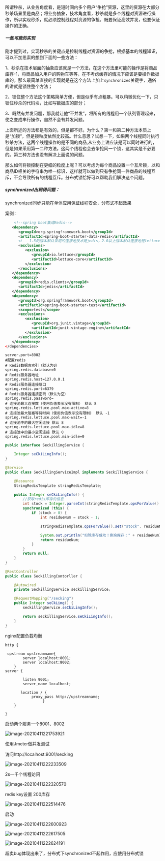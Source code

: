 所谓秒杀，从业务角度看，是短时间内多个用户“争抢”资源，这里的资源在大部分秒杀场景里是商品；将业务抽象，技术角度看，秒杀就是多个线程对资源进行操作，所以实现秒杀，就必须控制线程对资源的争抢，既要保证高效并发，也要保证操作的正确。

##### 一些可能的实现

刚才提到过，实现秒杀的关键点是控制线程对资源的争抢，根据基本的线程知识，可以不加思索的想到下面的一些方法： 

1、秒杀在技术层面的抽象应该就是一个方法，在这个方法里可能的操作是将商品库存-1，将商品加入用户的购物车等等，在不考虑缓存的情况下应该是要操作数据库的。那么最简单直接的实现就是在这个方法上加上`synchronized`关键字，通俗的讲就是锁住整个方法； 

2、锁住整个方法这个策略简单方便，但是似乎有点粗暴。可以稍微优化一下，只锁住秒杀的代码块，比如写数据库的部分； 

3、既然有并发问题，那我就让他“不并发”，将所有的线程用一个队列管理起来，使之变成串行操作，自然不会有并发问题。

上面所述的方法都是有效的，但是都不好。为什么？第一和第二种方法本质上是“加锁”，但是锁粒度依然比较高。什么意思？试想一下，如果两个线程同时执行秒杀方法，这两个线程操作的是不同的商品,从业务上讲应该是可以同时进行的，但是如果采用第一二种方法，这两个线程也会去争抢同一个锁，这其实是不必要的。第三种方法也没有解决上面说的问题。

那么如何将锁控制在更细的粒度上呢？可以考虑为每个商品设置一个互斥锁，以和商品ID相关的字符串为唯一标识，这样就可以做到只有争抢同一件商品的线程互斥，不会导致所有的线程互斥。分布式锁恰好可以帮助我们解决这个问题。

##### synchronized出现得问题：

synchronized同步只能在单体应用保证线程安全，分布式不起效果

案例：

```xml
    <!--spring boot集成Redis-->
   <dependency>
      <groupId>org.springframework.boot</groupId>
      <artifactId>spring-boot-starter-data-redis</artifactId>
      <!-- 1.5的版本默认采用的连接池技术是jedis，2.0以上版本默认连接池是lettuce, 因为此次是采用jedis，所以需要排除lettuce的jar -->
      <exclusions>
         <exclusion>
            <groupId>io.lettuce</groupId>
            <artifactId>lettuce-core</artifactId>
         </exclusion>
      </exclusions>
   </dependency>
   <dependency>
      <groupId>redis.clients</groupId>
      <artifactId>jedis</artifactId>
   </dependency>
   <dependency>
      <groupId>org.springframework.boot</groupId>
      <artifactId>spring-boot-starter-test</artifactId>
      <scope>test</scope>
      <exclusions>
         <exclusion>
            <groupId>org.junit.vintage</groupId>
            <artifactId>junit-vintage-engine</artifactId>
         </exclusion>
      </exclusions>
   </dependency>
</dependencies>
```

```properties
server.port=8002
#配置redis
# Redis数据库索引（默认为0）
spring.redis.database=0
# Redis服务器地址
spring.redis.host=127.0.0.1
# Redis服务器连接端口
spring.redis.port=6379
# Redis服务器连接密码（默认为空）
spring.redis.password=
# 连接池最大连接数（使用负值表示没有限制） 默认 8
spring.redis.lettuce.pool.max-active=8
# 连接池最大阻塞等待时间（使用负值表示没有限制） 默认 -1
spring.redis.lettuce.pool.max-wait=-1
# 连接池中的最大空闲连接 默认 8
spring.redis.lettuce.pool.max-idle=8
# 连接池中的最小空闲连接 默认 0
spring.redis.lettuce.pool.min-idle=0
```

```java 
public interface SeckillingService {

    Integer seCkiLingInfo();
}
```

```java
@Service
public class SeckillingServiceImpl implements SeckillingService {

    @Resource
    StringRedisTemplate stringRedisTemplate;

    public Integer seCkiLingInfo() {
        //获取redis库存的信息
        int stock = Integer.parseInt(stringRedisTemplate.opsForValue().get("stock").toString());
        synchronized (this) {
            if (stock > 0) {
                int residueNum = stock - 1;

                stringRedisTemplate.opsForValue().set("stock", residueNum + "");

                System.out.println("扣除库存成功！剩余库存：" + residueNum);
                return residueNum;
            }
        }
        return null;
    }
}
```

```java 
@RestController
public class SeckillingContorller {

    @Autowired
    private SeckillingService seckillingService;

    @RequestMapping("/secking")
    public Integer seCkLing() {
        seckillingService.seCkiLingInfo();

        return seckillingService.seCkiLingInfo();
    }
}
```

nginx配置负载均衡

```properties
http {

 upstream upstreamname{
        server localhost:8001;
        server localhost:8002;
    }
server {

		listen 9001;
		server_name localhost;
 
	   location / {
            proxy_pass http://upstreamname;
                 }
	}

}
```

启动两个服务一个8001、8002

![image-20210411221753921](redis%E7%A7%92%E6%9D%80%E4%BD%BF%E7%94%A8syn%E8%B6%85%E5%8D%96bug/image-20210411221753921.png)

使用Jmeter做并发测试 

访问http://localhost:9001/secking

![image-20210411222233509](redis%E7%A7%92%E6%9D%80%E4%BD%BF%E7%94%A8syn%E8%B6%85%E5%8D%96bug/image-20210411222233509.png)

2s一千个线程访问

![image-20210411222320570](redis%E7%A7%92%E6%9D%80%E4%BD%BF%E7%94%A8syn%E8%B6%85%E5%8D%96bug/image-20210411222320570.png)

redis key设置 200库存

![image-20210411222514476](redis%E7%A7%92%E6%9D%80%E4%BD%BF%E7%94%A8syn%E8%B6%85%E5%8D%96bug/image-20210411222514476.png)

启动

![image-20210411222600923](redis%E7%A7%92%E6%9D%80%E4%BD%BF%E7%94%A8syn%E8%B6%85%E5%8D%96bug/image-20210411222600923.png)

![image-20210411222617505](redis%E7%A7%92%E6%9D%80%E4%BD%BF%E7%94%A8syn%E8%B6%85%E5%8D%96bug/image-20210411222617505.png)

![image-20210411222624191](redis%E7%A7%92%E6%9D%80%E4%BD%BF%E7%94%A8syn%E8%B6%85%E5%8D%96bug/image-20210411222624191.png)

超卖bug体现出来了，分布式下synchronized不起作用，应使用分布式锁